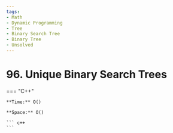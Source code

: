 ```yaml
---
tags:
- Math
- Dynamic Programming
- Tree
- Binary Search Tree
- Binary Tree
- Unsolved
---
```



# 96. Unique Binary Search Trees

=== "C++"

    **Time:** O()

    **Space:** O()

    ``` c++
    ```